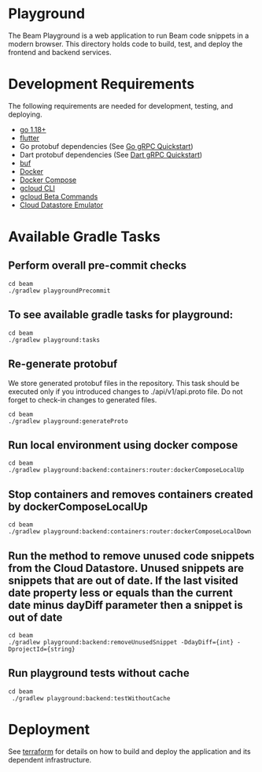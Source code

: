 <!--
    Licensed to the Apache Software Foundation (ASF) under one
    or more contributor license agreements.  See the NOTICE file
    distributed with this work for additional information
    regarding copyright ownership.  The ASF licenses this file
    to you under the Apache License, Version 2.0 (the
    "License"); you may not use this file except in compliance
    with the License.  You may obtain a copy of the License at

      http://www.apache.org/licenses/LICENSE-2.0

    Unless required by applicable law or agreed to in writing,
    software distributed under the License is distributed on an
    "AS IS" BASIS, WITHOUT WARRANTIES OR CONDITIONS OF ANY
    KIND, either express or implied.  See the License for the
    specific language governing permissions and limitations
    under the License.
-->

# Playground

The Beam Playground is a web application to run Beam code snippets in a modern browser. This directory holds code to
build, test, and deploy the frontend and backend services.

# Development Requirements

The following requirements are needed for development, testing, and deploying.

- [go 1.18+](https://golang.org)
- [flutter](https://flutter.dev/)
- Go protobuf dependencies (See [Go gRPC Quickstart](https://grpc.io/docs/languages/go/quickstart/))
- Dart protobuf dependencies (See [Dart gRPC Quickstart](https://grpc.io/docs/languages/dart/))
- [buf](https://docs.buf.build/installation)
- [Docker](https://docs.docker.com/desktop/)
- [Docker Compose](https://docs.docker.com/compose/install/)
- [gcloud CLI](https://cloud.google.com/sdk/docs/install)
- [gcloud Beta Commands](https://cloud.google.com/sdk/gcloud/reference/components/install)
- [Cloud Datastore Emulator](https://cloud.google.com/sdk/gcloud/reference/components/install)

# Available Gradle Tasks

## Perform overall pre-commit checks

```
cd beam
./gradlew playgroundPrecommit
```

## To see available gradle tasks for playground:

```
cd beam
./gradlew playground:tasks
```

## Re-generate protobuf
We store generated protobuf files in the repository. This task should be executed only if you introduced changes to ./api/v1/api.proto file. Do not forget to check-in changes to generated files.

```
cd beam
./gradlew playground:generateProto
```

## Run local environment using docker compose

```
cd beam
./gradlew playground:backend:containers:router:dockerComposeLocalUp
```

## Stop containers and removes containers created by dockerComposeLocalUp

```
cd beam
./gradlew playground:backend:containers:router:dockerComposeLocalDown
```

## Run the method to remove unused code snippets from the Cloud Datastore. Unused snippets are snippets that are out of date. If the last visited date property less or equals than the current date minus dayDiff parameter then a snippet is out of date

```
cd beam
./gradlew playground:backend:removeUnusedSnippet -DdayDiff={int} -DprojectId={string}
```

## Run playground tests without cache

```
cd beam
 ./gradlew playground:backend:testWithoutCache
```

# Deployment

See [terraform](./terraform/README.md) for details on how to build and deploy
the application and its dependent infrastructure.